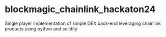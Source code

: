 # blockmagic_chainlink_hackaton24
Single player implementation of simple DEX back-end leveraging chainlink products using python and solidity
